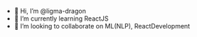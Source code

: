 - 👋 Hi, I’m @ligma-dragon
- 🌱 I’m currently learning ReactJS
- 💞️ I’m looking to collaborate on ML(NLP), ReactDevelopment

<!---
ligma-dragon/ligma-dragon is a ✨ special ✨ repository because its `README.md` (this file) appears on your GitHub profile.
You can click the Preview link to take a look at your changes.
--->
